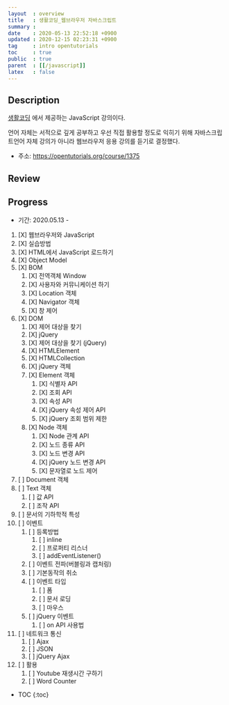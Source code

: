```yaml
---
layout  : overview
title   : 생활코딩_웹브라우저 자바스크립트
summary : 
date    : 2020-05-13 22:52:18 +0900
updated : 2020-12-15 02:23:31 +0900
tag     : intro opentutorials 
toc     : true
public  : true
parent  : [[/javascript]]
latex   : false
---
```


## Description

[생활코딩](https://opentutorials.org/course/1) 에서 제공하는 JavaScript 강의이다.

언어 자체는 서적으로 깊게 공부하고 우선 직접 활용할 정도로 익히기 위해 자바스크립트언어 자체 강의가 아니라 웹브라우저 응용 강의를 듣기로 결정했다.

* 주소: https://opentutorials.org/course/1375

## Review

## Progress

* 기간: 2020.05.13 -

1. [X] 웹브라우저와 JavaScript
1. [X] 실습방법
1. [X] HTML에서 JavaScript 로드하기
1. [X] Object Model
1. [X] BOM
    1. [X] 전역객체 Window
    1. [X] 사용자와 커뮤니케이션 하기
    1. [X] Location 객체
    1. [X] Navigator 객체
    1. [X] 창 제어
1. [X] DOM
    1. [X] 제어 대상을 찾기
    1. [X] jQuery
    1. [X] 제어 대상을 찾기 (jQuery)
    1. [X] HTMLElement
    1. [X] HTMLCollection
    1. [X] jQuery 객체
    1. [X] Element 객체
        1. [X] 식별자 API
        1. [X] 조회 API
        1. [X] 속성 API
        1. [X] jQuery 속성 제어 API
        1. [X] jQuery 조회 범위 제한
    1. [X] Node 객체
        1. [X] Node 관계 API
        1. [X] 노드 종류 API
        1. [X] 노드 변경 API
        1. [X] jQuery 노드 변경 API
        1. [X] 문자열로 노드 제어
1. [ ] Document 객체
1. [ ] Text 객체
    1. [ ] 값 API
    1. [ ] 조작 API
1. [ ] 문서의 기하학적 특성
1. [ ] 이벤트
    1. [ ] 등록방법
        1. [ ] inline
        1. [ ] 프로퍼티 리스너
        1. [ ] addEventListener()
    1. [ ] 이벤트 전파(버블링과 캡처링)
    1. [ ] 기본동작의 취소
    1. [ ] 이벤트 타입
        1. [ ] 폼
        1. [ ] 문서 로딩
        1. [ ] 마우스
    1. [ ] jQuery 이벤트
        1. [ ] on API 사용법
1. [ ] 네트워크 통신
    1. [ ] Ajax
    1. [ ] JSON
    1. [ ] jQuery Ajax
1. [ ] 활용
    1. [ ] Youtube 재생시간 구하기
    1. [ ] Word Counter

* TOC
{:toc}
